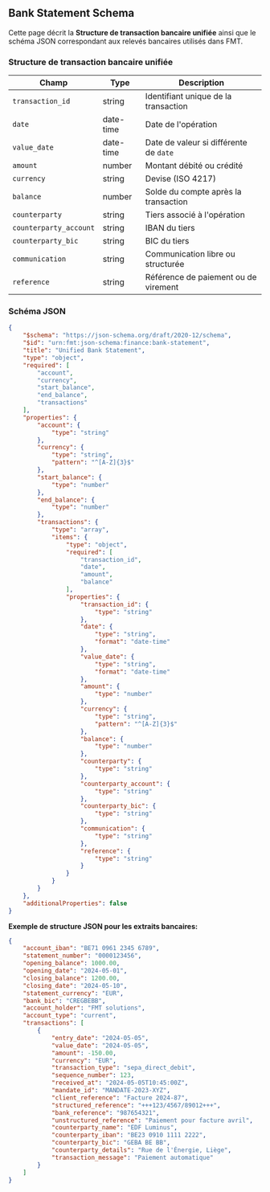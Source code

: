 ## Bank Statement Schema

Cette page décrit la **Structure de transaction bancaire unifiée** ainsi que le schéma JSON correspondant aux relevés bancaires utilisés dans FMT.

### Structure de transaction bancaire unifiée

| Champ | Type | Description |
| ----- | ---- | ----------- |
| `transaction_id` | string | Identifiant unique de la transaction |
| `date` | date-time | Date de l'opération |
| `value_date` | date-time | Date de valeur si différente de `date` |
| `amount` | number | Montant débité ou crédité |
| `currency` | string | Devise (ISO 4217) |
| `balance` | number | Solde du compte après la transaction |
| `counterparty` | string | Tiers associé à l'opération |
| `counterparty_account` | string | IBAN du tiers |
| `counterparty_bic` | string | BIC du tiers |
| `communication` | string | Communication libre ou structurée |
| `reference` | string | Référence de paiement ou de virement |

### Schéma JSON

```json
{
    "$schema": "https://json-schema.org/draft/2020-12/schema",
    "$id": "urn:fmt:json-schema:finance:bank-statement",
    "title": "Unified Bank Statement",
    "type": "object",
    "required": [
        "account",
        "currency",
        "start_balance",
        "end_balance",
        "transactions"
    ],
    "properties": {
        "account": {
            "type": "string"
        },
        "currency": {
            "type": "string",
            "pattern": "^[A-Z]{3}$"
        },
        "start_balance": {
            "type": "number"
        },
        "end_balance": {
            "type": "number"
        },
        "transactions": {
            "type": "array",
            "items": {
                "type": "object",
                "required": [
                    "transaction_id",
                    "date",
                    "amount",
                    "balance"
                ],
                "properties": {
                    "transaction_id": {
                        "type": "string"
                    },
                    "date": {
                        "type": "string",
                        "format": "date-time"
                    },
                    "value_date": {
                        "type": "string",
                        "format": "date-time"
                    },
                    "amount": {
                        "type": "number"
                    },
                    "currency": {
                        "type": "string",
                        "pattern": "^[A-Z]{3}$"
                    },
                    "balance": {
                        "type": "number"
                    },
                    "counterparty": {
                        "type": "string"
                    },
                    "counterparty_account": {
                        "type": "string"
                    },
                    "counterparty_bic": {
                        "type": "string"
                    },
                    "communication": {
                        "type": "string"
                    },
                    "reference": {
                        "type": "string"
                    }
                }
            }
        }
    },
    "additionalProperties": false
}
```

**Exemple de structure JSON pour les extraits bancaires:**

```json
{
	"account_iban": "BE71 0961 2345 6789",
	"statement_number": "0000123456",
	"opening_balance": 1000.00,
	"opening_date": "2024-05-01",
	"closing_balance": 1200.00,
	"closing_date": "2024-05-10",
	"statement_currency": "EUR",
	"bank_bic": "CREGBEBB",
	"account_holder": "FMT solutions",
	"account_type": "current",
	"transactions": [
		{
			"entry_date": "2024-05-05",
			"value_date": "2024-05-05",
			"amount": -150.00,
			"currency": "EUR",
			"transaction_type": "sepa_direct_debit",
			"sequence_number": 123,
			"received_at": "2024-05-05T10:45:00Z",
			"mandate_id": "MANDATE-2023-XYZ",
			"client_reference": "Facture 2024-87",
			"structured_reference": "+++123/4567/89012+++",
			"bank_reference": "987654321",
			"unstructured_reference": "Paiement pour facture avril",
			"counterparty_name": "EDF Luminus",
			"counterparty_iban": "BE23 0910 1111 2222",
			"counterparty_bic": "GEBA BE BB",
			"counterparty_details": "Rue de l'Énergie, Liège",
			"transaction_message": "Paiement automatique"
		}
	]
}
```
